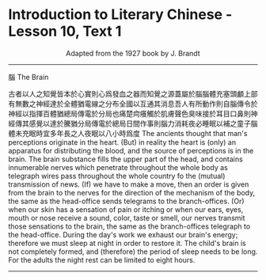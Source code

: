 # Introduction to Literary Chinese - Lesson 10, Text 1

<center>Adapted from the 1927 book by J. Brandt</center>

---

腦
The Brain

古者以人之知覺皆本於心實則心爲發血之器而知覺之源蓋屬於腦腦體充塞頭顱上部有無數之神經達於全體猶電線之分布全國以互通其消息吾人有所動作則自腦傳令於神經以指揮百體猶總局傳電於分局也痛楚疴癢觸於肌膚聲色臭味接於耳目口鼻則神經傳其感覺以達於騰猶分局傳電於總局日間作事則腦力消耗夜必睡眠以補之童子腦體未充眠時宜多年長之人夜眠以八小時爲度
The ancients thought that man's perceptions originate in the heart. (But) in reality the heart is (only) an apparatus for distributing the blood, and the source of perceptions is in the brain. The brain substance fills the upper part of the head, and contains innumerable nerves which penetrate throughout the whole body as telegraph wires pass throughout the whole country fo the (mutual) transmission of news. (If) we have to make a move, then an order is given from the brain to the nerves for the direction of the mechanism of the body, the same as the head-office sends telegrams to the branch-offices. (Or) when our skin has a sensation of pain or itching or when our ears, eyes, mouth or nose receive a sound, color, taste or smell, our nerves transmit those sensations to the brain, the same as the branch-offices telegraph to the head-office. During the day's work we exhaust our brain's energy; therefore we must sleep at night in order to restore it. The child's brain is not completely formed, and (therefore) the period of sleep needs to be long. For the adults the night rest can be limited to eight hours.

---
